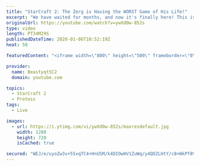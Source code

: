 ```yaml
---
title: "StarCraft 2: The Zerg is Having the WORST Game of His Life!"
excerpt: "We have waited for months, and now it's finally here! This is the VOID RAYS to GRANDMASTER series! With the new balance changes to speedy Void Rays in the latest patch, we can now begin the series right! At this point in the series, we are introducing other units into the composition to make the games"
originalUrl: https://youtube.com/watch?v=ywXd0w-852s
type: video
length: PT34M29S
publishedDateTime: 2020-01-06T10:52:19Z
heat: 50

featuredContent: "<iframe width=\"800\" height=\"500\" frameborder=\"0\" src=\"https://www.youtube.com/embed/ywXd0w-852s\" allow=\"accelerometer; autoplay; encrypted-media; gyroscope; picture-in-picture\" allowfullscreen></iframe>"

provider:
  name: BeastyqtSC2
  domain: youtube.com

topics:
  - StarCraft 2
  - Protoss
tags:
  - Live

images:
  - url: https://i.ytimg.com/vi/ywXd0w-852s/maxresdefault.jpg
    width: 1280
    height: 720
    isCached: true

secured: "WEJ/e/uyoZw3v+55xqTC4+HnUSM/k4DIOwHV1ZuWq/y4QDZLHtY/c8+WkPf8VExByRA78C0RDIUUttjezfNzJQVxkJjcRH7FooxvuNVJ8cCzA3nuGmnPhAmzgCC8J5hTyy9Fg9rDCjdR6yui68ROPMOtlsTEjX815OTVwUJhryQ/WcntN6Iys+rrDuKK2h/4W6ESX3Cd9GEZeJ7US7BJWQkmzlZfJAQXS7gXKfdSZTkBT44t+HvEvR2pLrQXnnzo0NBljjU/MIEU6CY+bUqXwwJoBOH7LftfPoGAlHo/xWbsz0L2FnelNu8ZqK9Nz03qB93VH3fHSHwLFB8ZEKIEkhQBZ+SMuqvVMmnFnmKl+t56A/pGWnrDG4Q5gn/wvFk0v1idVZ8bUjS/9aCMxb0a7y4E/yzGi+f85n69JKxBLEI=;Su2yf4TW2/lTfc/Ufm14JQ=="
---
```


